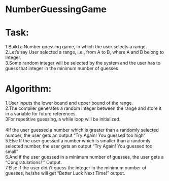 # NumberGuessingGame

# Task:
1.Build a Number guessing game, in which the user selects a range.<br/>
2.Let’s say User selected a range, i.e., from A to B, where A and B belong to Integer.<br/>
3.Some random integer will be selected by the system and the user has to guess that integer in the minimum number of guesses<br/>

# Algorithm:
1.User inputs the lower bound and upper bound of the range.<br/>
2.The compiler generates a random integer between the range and store it in a variable for future references.<br/>
3For repetitive guessing, a while loop will be initialized.<br/><br/>
4If the user guessed a number which is greater than a randomly selected number, the user gets an output “Try Again! You guessed too high“<br/>
5.Else If the user guessed a number which is smaller than a randomly selected number, the user gets an output “Try Again! You guessed too small”<br/>
6.And if the user guessed in a minimum number of guesses, the user gets a “Congratulations! ” Output.<br/>
7.Else if the user didn’t guess the integer in the minimum number of guesses, he/she will get “Better Luck Next Time!” output.<br/>

